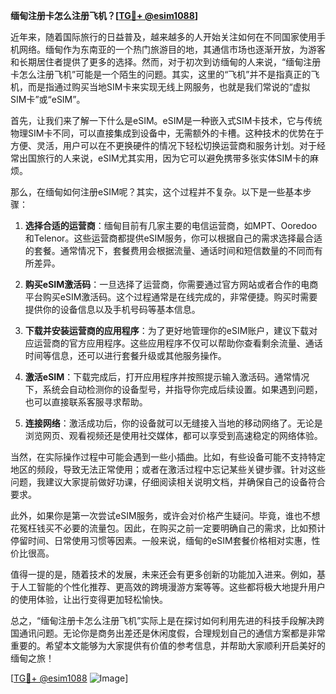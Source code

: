**缅甸注册卡怎么注册飞机？[[TG💪+ @esim1088](https://t.me/s/esim1088)]**

近年来，随着国际旅行的日益普及，越来越多的人开始关注如何在不同国家使用手机网络。缅甸作为东南亚的一个热门旅游目的地，其通信市场也逐渐开放，为游客和长期居住者提供了更多的选择。然而，对于初次到访缅甸的人来说，“缅甸注册卡怎么注册飞机”可能是一个陌生的问题。其实，这里的“飞机”并不是指真正的飞机，而是指通过购买当地SIM卡来实现无线上网服务，也就是我们常说的“虚拟SIM卡”或“eSIM”。

首先，让我们来了解一下什么是eSIM。eSIM是一种嵌入式SIM卡技术，它与传统物理SIM卡不同，可以直接集成到设备中，无需额外的卡槽。这种技术的优势在于方便、灵活，用户可以在不更换硬件的情况下轻松切换运营商和服务计划。对于经常出国旅行的人来说，eSIM尤其实用，因为它可以避免携带多张实体SIM卡的麻烦。

那么，在缅甸如何注册eSIM呢？其实，这个过程并不复杂。以下是一些基本步骤：

1. **选择合适的运营商**：缅甸目前有几家主要的电信运营商，如MPT、Ooredoo和Telenor。这些运营商都提供eSIM服务，你可以根据自己的需求选择最合适的套餐。通常情况下，套餐费用会根据流量、通话时间和短信数量的不同而有所差异。

2. **购买eSIM激活码**：一旦选择了运营商，你需要通过官方网站或者合作的电商平台购买eSIM激活码。这个过程通常是在线完成的，非常便捷。购买时需要提供你的设备信息以及手机号码等基本信息。

3. **下载并安装运营商的应用程序**：为了更好地管理你的eSIM账户，建议下载对应运营商的官方应用程序。这些应用程序不仅可以帮助你查看剩余流量、通话时间等信息，还可以进行套餐升级或其他服务操作。

4. **激活eSIM**：下载完成后，打开应用程序并按照提示输入激活码。通常情况下，系统会自动检测你的设备型号，并指导你完成后续设置。如果遇到问题，也可以直接联系客服寻求帮助。

5. **连接网络**：激活成功后，你的设备就可以无缝接入当地的移动网络了。无论是浏览网页、观看视频还是使用社交媒体，都可以享受到高速稳定的网络体验。

当然，在实际操作过程中可能会遇到一些小插曲。比如，有些设备可能不支持特定地区的频段，导致无法正常使用；或者在激活过程中忘记某些关键步骤。针对这些问题，我建议大家提前做好功课，仔细阅读相关说明文档，并确保自己的设备符合要求。

此外，如果你是第一次尝试eSIM服务，或许会对价格产生疑问。毕竟，谁也不想花冤枉钱买不必要的流量包。因此，在购买之前一定要明确自己的需求，比如预计停留时间、日常使用习惯等因素。一般来说，缅甸的eSIM套餐价格相对实惠，性价比很高。

值得一提的是，随着技术的发展，未来还会有更多创新的功能加入进来。例如，基于人工智能的个性化推荐、更高效的跨境漫游方案等等。这些都将极大地提升用户的使用体验，让出行变得更加轻松愉快。

总之，“缅甸注册卡怎么注册飞机”实际上是在探讨如何利用先进的科技手段解决跨国通讯问题。无论你是商务出差还是休闲度假，合理规划自己的通信方案都是非常重要的。希望本文能够为大家提供有价值的参考信息，并帮助大家顺利开启美好的缅甸之旅！

[[TG💪+ @esim1088](https://t.me/s/esim1088) ![Image](https://i.postimg.cc/4NQfJmqS/Snipaste-2025-05-13-00-14-12.png)]